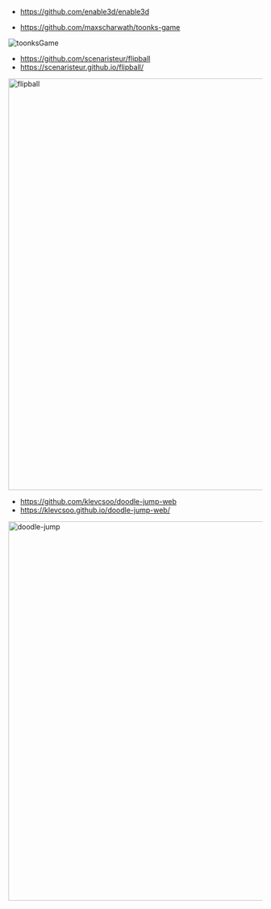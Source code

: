 - https://github.com/enable3d/enable3d


- https://github.com/maxscharwath/toonks-game

![toonksGame](https://github.com/Boyquotes/awesome_enable3d/assets/417514/41241d65-a2cb-4b26-a535-d6d86f65a460)

- https://github.com/scenaristeur/flipball
- https://scenaristeur.github.io/flipball/
<img width="815" alt="flipball" src="https://github.com/Boyquotes/awesome_enable3d/assets/417514/628c8c3a-2744-4696-9d31-44913f678e44">


- https://github.com/klevcsoo/doodle-jump-web
- https://klevcsoo.github.io/doodle-jump-web/
<img width="751" alt="doodle-jump" src="https://github.com/Boyquotes/awesome_enable3d/assets/417514/4f13d61c-ce03-4385-86e3-6eacd36d4a7f">
